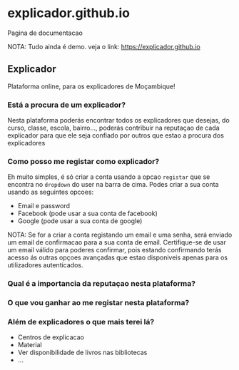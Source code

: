 # explicador.github.io
Pagina de documentacao 

NOTA: Tudo ainda é demo.
veja o link: https://explicador.github.io

## Explicador

Plataforma online, para os explicadores de Moçambique!

### Está a procura de um explicador?

Nesta plataforma poderás encontrar todos os explicadores que desejas, do curso, classe, escola, bairro..., poderás contribuir na reputaçao de cada explicador 
para que ele seja confiado por outros que estao a procura dos explicadores

### Como posso me registar como explicador?

Eh muito simples, é só criar a conta usando a opcao `registar` que se encontra no `dropdown` do user na barra de cima.
Podes criar a sua conta usando as seguintes opcoes:

* Email e password
* Facebook (pode usar a sua conta de facebook)
* Google (pode usar a sua conta de google)

NOTA: Se for a criar a conta registando um email e uma senha, será enviado um email de confirmacao para a sua conta de email. 
Certifique-se de usar um email válido para poderes confirmar, pois estando confirmando terás acesso ás 
outras opçoes avançadas que estao disponiveis apenas para os utilizadores autenticados.


### Qual é a importancia da reputaçao nesta plataforma?


### O que vou ganhar ao me registar nesta plataforma?

### Além de explicadores o que mais terei lá?

* Centros de explicacao
* Material
* Ver disponibilidade de livros nas bibliotecas
* ...
